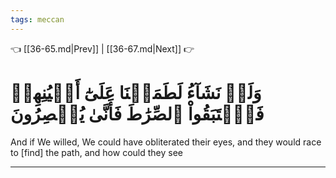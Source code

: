 ```yaml
---
tags: meccan
---
```


👈 [[36-65.md|Prev]] | [[36-67.md|Next]] 👉

# وَلَوۡ نَشَآءُ لَطَمَسۡنَا عَلَىٰٓ أَعۡيُنِهِمۡ فَٱسۡتَبَقُواْ ٱلصِّرَٰطَ فَأَنَّىٰ يُبۡصِرُونَ

And if We willed, We could have obliterated their eyes, and they would race to [find] the path, and how could they see

---

